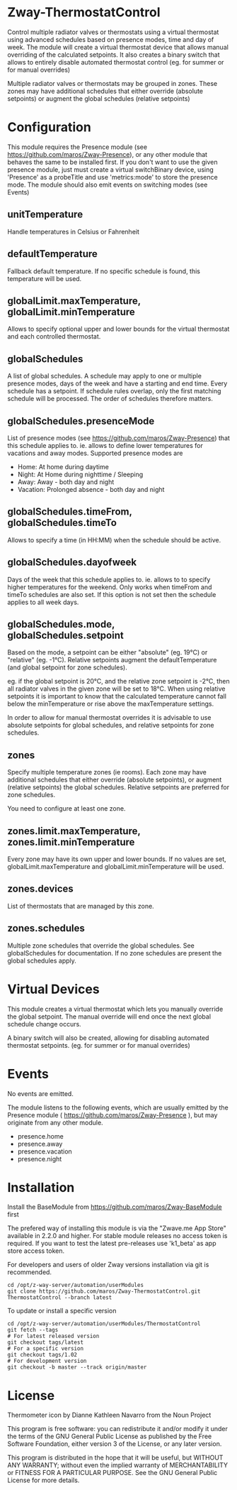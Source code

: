 # Zway-ThermostatControl

Control multiple radiator valves or thermostats using a virtual thermostat
using advanced schedules based on presence modes, time and day of week. The
module will create a virtual thermostat device that allows manual overriding
of the calculated setpoints. It also creates a binary switch that allows
to entirely disable automated thermostat control (eg. for summer or for 
manual overrides)

Multiple radiator valves or thermostats may be grouped in zones. These zones
may have additional schedules that either override (absolute setpoints) or
augment the global schedules (relative setpoints)

# Configuration

This module requires the Presence module
(see https://github.com/maros/Zway-Presence), or any other module that behaves
the same to be installed first. If you don't want to use the given presence
module, just must create a virtual switchBinary device, using 'Presence' as a
probeTitle and use 'metrics:mode' to store the presence mode. The module
should also emit events on switching modes (see Events)

## unitTemperature

Handle temperatures in Celsius or Fahrenheit

## defaultTemperature

Fallback default temperature. If no specific schedule is found, this
temperature will be used.

## globalLimit.maxTemperature, globalLimit.minTemperature

Allows to specify optional upper and lower bounds for the virtual thermostat
and each controlled thermostat.

## globalSchedules

A list of global schedules. A schedule may apply to one or multiple presence
modes, days of the week and have a starting and end time. Every schedule has
a setpoint. If schedule rules overlap, only the first matching schedule will
be processed. The order of schedules therefore matters.

## globalSchedules.presenceMode

List of presence modes (see https://github.com/maros/Zway-Presence) that this
schedule applies to. ie. allows to define lower temperatures for vacations and
away modes. Supported presence modes are

* Home: At home during daytime
* Night: At Home during nighttime / Sleeping
* Away: Away - both day and night
* Vacation: Prolonged absence - both day and night

## globalSchedules.timeFrom, globalSchedules.timeTo

Allows to specify a time (in HH:MM) when the schedule should be active.

## globalSchedules.dayofweek

Days of the week that this schedule applies to. ie. allows to to specify
higher temperatures for the weekend. Only works when timeFrom and
timeTo schedules are also set. If this option is not set then the schedule 
applies to all week days.

## globalSchedules.mode, globalSchedules.setpoint

Based on the mode, a setpoint can be either "absolute" (eg. 19°C) or "relative"
(eg. -1°C). Relative setpoints augment the defaultTemperature (and global
setpoint for zone schedules).

eg. if the global setpoint is 20°C, and the relative zone setpoint is -2°C,
then all radiator valves in the given zone will be set to 18°C. When using relative
setpoints it is important to know that the calculated temperature cannot fall below
the minTemperature or rise above the maxTemperature settings.

In order to allow for manual thermostat overrides it is advisable to
use absolute setpoints for global schedules, and relative setpoints for
zone schedules.

## zones

Specify multiple temperature zones (ie rooms). Each zone may have additional
schedules that either override (absolute setpoints), or augment (relative setpoints)
the global schedules. Relative setpoints are preferred for zone schedules.

You need to configure at least one zone.

## zones.limit.maxTemperature, zones.limit.minTemperature

Every zone may have its own upper and lower bounds. If no values are set,
globalLimit.maxTemperature and globalLimit.minTemperature will be used.

## zones.devices

List of thermostats that are managed by this zone.

## zones.schedules

Multiple zone schedules that override the global schedules. See globalSchedules
for documentation. If no zone schedules are present the global schedules apply.

# Virtual Devices

This module creates a virtual thermostat which lets you manually override the
global setpoint. The manual override will end once the next global schedule
change occurs.

A binary switch will also be created, allowing for disabling automated
thermostat setpoints. (eg. for summer or for manual overrides)

# Events

No events are emitted.

The module listens to the following events, which are usually emitted by
the Presence module ( https://github.com/maros/Zway-Presence ), but may
originate from any other module.

* presence.home
* presence.away
* presence.vacation
* presence.night

# Installation

Install the BaseModule from https://github.com/maros/Zway-BaseModule first

The prefered way of installing this module is via the "Zwave.me App Store"
available in 2.2.0 and higher. For stable module releases no access token is
required. If you want to test the latest pre-releases use 'k1_beta' as
app store access token.

For developers and users of older Zway versions installation via git is
recommended.

```shell
cd /opt/z-way-server/automation/userModules
git clone https://github.com/maros/Zway-ThermostatControl.git ThermostatControl --branch latest
```

To update or install a specific version
```shell
cd /opt/z-way-server/automation/userModules/ThermostatControl
git fetch --tags
# For latest released version
git checkout tags/latest
# For a specific version
git checkout tags/1.02
# For development version
git checkout -b master --track origin/master
```

# License

Thermometer icon by Dianne Kathleen Navarro from the Noun Project

This program is free software: you can redistribute it and/or modify
it under the terms of the GNU General Public License as published by
the Free Software Foundation, either version 3 of the License, or any
later version.

This program is distributed in the hope that it will be useful,
but WITHOUT ANY WARRANTY; without even the implied warranty of
MERCHANTABILITY or FITNESS FOR A PARTICULAR PURPOSE. See the
GNU General Public License for more details.
